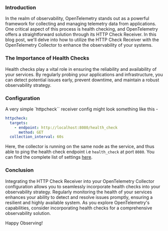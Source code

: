 ### **Introduction**

In the realm of observability, OpenTelemetry stands out as a powerful framework for collecting and managing telemetry data from applications. One critical aspect of this process is health checking, and OpenTelemetry offers a straightforward solution through its HTTP Check Receiver. In this blog post, we'll delve into how to utilize the HTTP Check Receiver with the OpenTelemetry Collector to enhance the observability of your systems.

### **The Importance of Health Checks**

Health checks play a vital role in ensuring the reliability and availability of your services. By regularly probing your applications and infrastructure, you can detect potential issues early, prevent downtime, and maintain a robust observability strategy.

### **Configuration**

A very simple `httpcheck`` receiver config might look something like this -

```yaml
httpcheck:
  targets:
    - endpoint: http://localhost:8080/health_check
      method: GET
  collection_interval: 60s
```

Here, the collector is running on the same node as the service, and thus able to ping the health check endpoint i.e `health_check` at port `8080`. You can find the complete list of settings [here](https://github.com/open-telemetry/opentelemetry-collector-contrib/tree/main/receiver/httpcheckreceiver).

### **Conclusion**

Integrating the HTTP Check Receiver into your OpenTelemetry Collector configuration allows you to seamlessly incorporate health checks into your observability strategy. Regularly monitoring the health of your services enhances your ability to detect and resolve issues promptly, ensuring a resilient and highly available system. As you explore OpenTelemetry's capabilities, consider incorporating health checks for a comprehensive observability solution.

Happy Observing!
